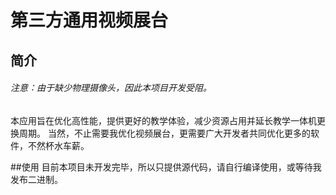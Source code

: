 # 第三方通用视频展台

## 简介
###### 注意：由于缺少物理摄像头，因此本项目开发受阻。
本应用旨在优化高性能，提供更好的教学体验，减少资源占用并延长教学一体机更换周期。
当然，不止需要我优化视频展台，更需要广大开发者共同优化更多的软件，不然杯水车薪。

##使用
目前本项目未开发完毕，所以只提供源代码，请自行编译使用，或等待我发布二进制。
